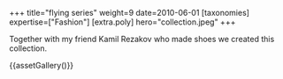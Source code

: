 +++
title="flying series"
weight=9
date=2010-06-01
[taxonomies]
expertise=["Fashion"]
[extra.poly]
hero="collection.jpeg"
+++

Together with my friend Kamil Rezakov who made shoes we created this collection.

{{assetGallery()}}